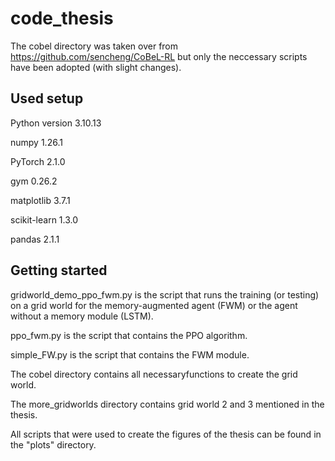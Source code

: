 # code_thesis
The cobel directory was taken over from https://github.com/sencheng/CoBeL-RL but only the neccessary scripts have been adopted (with slight changes).

## Used setup
Python version 3.10.13

numpy 1.26.1

PyTorch 2.1.0

gym 0.26.2

matplotlib 3.7.1

scikit-learn 1.3.0

pandas 2.1.1

## Getting started
gridworld_demo_ppo_fwm.py is the script that runs the training (or testing) on a grid world for the memory-augmented agent (FWM) or the agent without a memory module (LSTM).

ppo_fwm.py is the script that contains the PPO algorithm.

simple_FW.py is the script that contains the FWM module.

The cobel directory contains all necessaryfunctions to create the grid world.

The more_gridworlds directory contains grid world 2 and 3 mentioned in the thesis.

All scripts that were used to create the figures of the thesis can be found in the "plots" directory.
